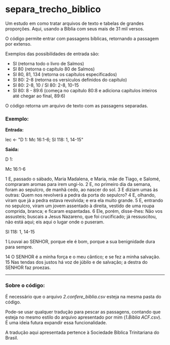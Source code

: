 # separa_trecho_biblico

Um estudo em como tratar arquivos de texto e tabelas de grandes proporções. Aqui, usando a Bíblia com seus mais de 31 mil versos.

O código permite entrar com passagens bíblicas, retornando a passagem por extenso.

Exemplos das possibilidades de entrada são:

<ul>
  <li>Sl (retorna todo o livro de Salmos)</li>
  <li>Sl 80 (retorna o capítulo 80 de Salmos)</li>
  <li>Sl 80, 81, 134 (retorna os capítulos especificados)</li>
  <li>Sl 80: 2-8 (retorna os versículos definidos do capítulo)</li>
  <li>Sl 80: 2-8, 10 / Sl 80: 2-8, 10-15</li>
  <li>Sl 80: 8 - 89:6 (começa no capítulo 80:8 e adiciona capítulos inteiros até chegar ao final, 89:6)</li>
</ul>

O código retorna um arquivo de texto com as passagens separadas.

<h3>Exemplo:</h3>

**Entrada:**

lec <- "D 1: Mc 16:1-6; Sl 118: 1, 14-15"

**Saída:**

D 1:


 Mc 16:1-6
 
1 E, passado o sábado, Maria Madalena, e Maria, mãe de Tiago, e Salomé, compraram aromas para irem ungi-lo. 
2 E, no primeiro dia da semana, foram ao sepulcro, de manhã cedo, ao nascer do sol. 
3 E diziam umas às outras: Quem nos revolverá a pedra da porta do sepulcro? 
4 E, olhando, viram que já a pedra estava revolvida; e era ela muito grande. 
5 E, entrando no sepulcro, viram um jovem assentado à direita, vestido de uma roupa comprida, branca; e ficaram espantadas. 
6 Ele, porém, disse-lhes: Não vos assusteis; buscais a Jesus Nazareno, que foi crucificado; já ressuscitou, não está aqui; eis aqui o lugar onde o puseram. 


 Sl 118: 1, 14-15
 
1 Louvai ao SENHOR, porque ele é bom, porque a sua benignidade dura para sempre. 

14 O SENHOR é a minha força e o meu cântico; e se fez a minha salvação. 
15 Nas tendas dos justos há voz de júbilo e de salvação; a destra do SENHOR faz proezas. 


-----

<h3>Sobre o código:</h3>

É necessário que o arquivo *2.confere_biblia.csv* esteja na mesma pasta do código.

Pode-se usar qualquer tradução para pescar as passagens, contando que esteja no mesmo estilo do arquivo apresentado por mim (*1.Biblia ACF.csv*). É uma ideia futura expandir essa funcionalidade.

A tradução aqui apresentada pertence à Sociedade Bíblica Trinitariana do Brasil.
